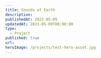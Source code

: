 ```yaml
---
title: Sounds of Earth
description: 
publishedAt: 2023-05-09
updatedAt: 2023-05-09T00:00:00
type:
  - Project
published: true
url: 
heroImage: /projects/test-hero-asset.jpg
---
```

